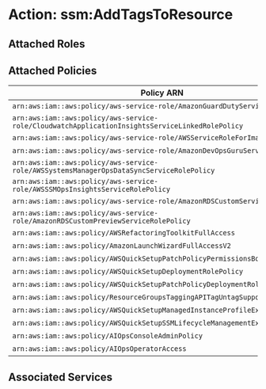 # Action: ssm:AddTagsToResource

## Attached Roles

## Attached Policies

| Policy ARN | Policy Name |
|------------|-------------|
| `arn:aws:iam::aws:policy/aws-service-role/AmazonGuardDutyServiceRolePolicy` | [AmazonGuardDutyServiceRolePolicy](../policies.md#amazonguarddutyservicerolepolicy) |
| `arn:aws:iam::aws:policy/aws-service-role/CloudwatchApplicationInsightsServiceLinkedRolePolicy` | [CloudwatchApplicationInsightsServiceLinkedRolePolicy](../policies.md#cloudwatchapplicationinsightsservicelinkedrolepolicy) |
| `arn:aws:iam::aws:policy/aws-service-role/AWSServiceRoleForImageBuilder` | [AWSServiceRoleForImageBuilder](../policies.md#awsserviceroleforimagebuilder) |
| `arn:aws:iam::aws:policy/aws-service-role/AmazonDevOpsGuruServiceRolePolicy` | [AmazonDevOpsGuruServiceRolePolicy](../policies.md#amazondevopsguruservicerolepolicy) |
| `arn:aws:iam::aws:policy/aws-service-role/AWSSystemsManagerOpsDataSyncServiceRolePolicy` | [AWSSystemsManagerOpsDataSyncServiceRolePolicy](../policies.md#awssystemsmanageropsdatasyncservicerolepolicy) |
| `arn:aws:iam::aws:policy/aws-service-role/AWSSSMOpsInsightsServiceRolePolicy` | [AWSSSMOpsInsightsServiceRolePolicy](../policies.md#awsssmopsinsightsservicerolepolicy) |
| `arn:aws:iam::aws:policy/aws-service-role/AmazonRDSCustomServiceRolePolicy` | [AmazonRDSCustomServiceRolePolicy](../policies.md#amazonrdscustomservicerolepolicy) |
| `arn:aws:iam::aws:policy/aws-service-role/AmazonRDSCustomPreviewServiceRolePolicy` | [AmazonRDSCustomPreviewServiceRolePolicy](../policies.md#amazonrdscustompreviewservicerolepolicy) |
| `arn:aws:iam::aws:policy/AWSRefactoringToolkitFullAccess` | [AWSRefactoringToolkitFullAccess](../policies.md#awsrefactoringtoolkitfullaccess) |
| `arn:aws:iam::aws:policy/AmazonLaunchWizardFullAccessV2` | [AmazonLaunchWizardFullAccessV2](../policies.md#amazonlaunchwizardfullaccessv2) |
| `arn:aws:iam::aws:policy/AWSQuickSetupPatchPolicyPermissionsBoundary` | [AWSQuickSetupPatchPolicyPermissionsBoundary](../policies.md#awsquicksetuppatchpolicypermissionsboundary) |
| `arn:aws:iam::aws:policy/AWSQuickSetupDeploymentRolePolicy` | [AWSQuickSetupDeploymentRolePolicy](../policies.md#awsquicksetupdeploymentrolepolicy) |
| `arn:aws:iam::aws:policy/AWSQuickSetupPatchPolicyDeploymentRolePolicy` | [AWSQuickSetupPatchPolicyDeploymentRolePolicy](../policies.md#awsquicksetuppatchpolicydeploymentrolepolicy) |
| `arn:aws:iam::aws:policy/ResourceGroupsTaggingAPITagUntagSupportedResources` | [ResourceGroupsTaggingAPITagUntagSupportedResources](../policies.md#resourcegroupstaggingapitaguntagsupportedresources) |
| `arn:aws:iam::aws:policy/AWSQuickSetupManagedInstanceProfileExecutionPolicy` | [AWSQuickSetupManagedInstanceProfileExecutionPolicy](../policies.md#awsquicksetupmanagedinstanceprofileexecutionpolicy) |
| `arn:aws:iam::aws:policy/AWSQuickSetupSSMLifecycleManagementExecutionPolicy` | [AWSQuickSetupSSMLifecycleManagementExecutionPolicy](../policies.md#awsquicksetupssmlifecyclemanagementexecutionpolicy) |
| `arn:aws:iam::aws:policy/AIOpsConsoleAdminPolicy` | [AIOpsConsoleAdminPolicy](../policies.md#aiopsconsoleadminpolicy) |
| `arn:aws:iam::aws:policy/AIOpsOperatorAccess` | [AIOpsOperatorAccess](../policies.md#aiopsoperatoraccess) |

## Associated Services


